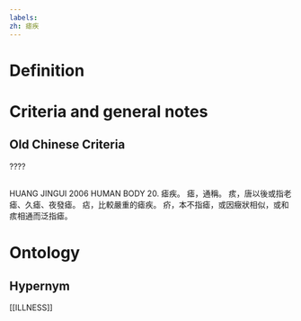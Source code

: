 ```yaml
---
labels: 
zh: 瘧疾
---
```


# Definition

# Criteria and general notes
## Old Chinese Criteria
????
## 
HUANG JINGUI 2006
HUMAN BODY 20. 瘧疾。
瘧，通稱。
痎，唐以後或指老瘧、久瘧、夜發瘧。
痁，比較嚴重的瘧疾。
疥，本不指瘧，或因癥狀相似，或和痎相通而泛指瘧。
# Ontology

## Hypernym
[[ILLNESS]]
